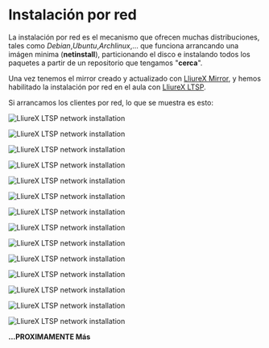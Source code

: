 Instalación por red
===================

La instalación por red es el mecanismo que ofrecen muchas distribuciones, tales como *Debian*,*Ubuntu*,*Archlinux*,... que funciona arrancando una imágen minima (**netinstall**), particionando el disco e instalando todos los paquetes a partir de un repositorio que tengamos "**cerca**".

Una vez tenemos el mirror creado y actualizado con [LliureX Mirror](https://github.com/aberlanas/lliurex-facil/blob/master/src/lliurex-mirror/lliurex-mirror.md), y hemos habilitado la instalación por red en el aula con [LliureX LTSP](https://github.com/aberlanas/lliurex-facil/blob/master/src/lliurex-ltsp/lliurex-ltsp.md). 

Si arrancamos los clientes por red, lo que se muestra es esto:

![LliureX LTSP network installation][lliurex-ltsp-network-install-2]

![LliureX LTSP network installation][lliurex-ltsp-network-install-3]

![LliureX LTSP network installation][lliurex-ltsp-network-install-4]

![LliureX LTSP network installation][lliurex-ltsp-network-install-5]

![LliureX LTSP network installation][lliurex-ltsp-network-install-6]

![LliureX LTSP network installation][lliurex-ltsp-network-install-7]

![LliureX LTSP network installation][lliurex-ltsp-network-install-8]

![LliureX LTSP network installation][lliurex-ltsp-network-install-9]

![LliureX LTSP network installation][lliurex-ltsp-network-install-10]

![LliureX LTSP network installation][lliurex-ltsp-network-install-11]

![LliureX LTSP network installation][lliurex-ltsp-network-install-12]

![LliureX LTSP network installation][lliurex-ltsp-network-install-13]

![LliureX LTSP network installation][lliurex-ltsp-network-install-14]

![LliureX LTSP network installation][lliurex-ltsp-network-install-15]


**...PROXIMAMENTE Más**


<!-- imagenes -->

[lliurex-ltsp-network-install-client-boot]: https://raw.github.com/aberlanas/lliurex-facil/master/imgs/lliurex-ltsp/lliurex_ltsp_network_install_client_boot.png "LliureX LTSP network installation"
[lliurex-ltsp-network-install-client-boot-choose]: https://raw.github.com/aberlanas/lliurex-facil/master/imgs/lliurex-ltsp/lliurex_ltsp_network_install_client_boot_choose.png "LliureX LTSP network installation"
[lliurex-ltsp-network-install-2]: https://raw.github.com/aberlanas/lliurex-facil/master/imgs/network-install/LliureXClient2.png "LliureX LTSP network installation"
[lliurex-ltsp-network-install-3]: https://raw.github.com/aberlanas/lliurex-facil/master/imgs/network-install/LliureXClient3.png "LliureX LTSP network installation"
[lliurex-ltsp-network-install-4]: https://raw.github.com/aberlanas/lliurex-facil/master/imgs/network-install/LliureXClient4.png "LliureX LTSP network installation"
[lliurex-ltsp-network-install-5]: https://raw.github.com/aberlanas/lliurex-facil/master/imgs/network-install/LliureXClient5.png "LliureX LTSP network installation"
[lliurex-ltsp-network-install-6]: https://raw.github.com/aberlanas/lliurex-facil/master/imgs/network-install/LliureXClient6.png "LliureX LTSP network installation"
[lliurex-ltsp-network-install-7]: https://raw.github.com/aberlanas/lliurex-facil/master/imgs/network-install/LliureXClient7.png "LliureX LTSP network installation"
[lliurex-ltsp-network-install-8]: https://raw.github.com/aberlanas/lliurex-facil/master/imgs/network-install/LliureXClient8.png "LliureX LTSP network installation"
[lliurex-ltsp-network-install-9]: https://raw.github.com/aberlanas/lliurex-facil/master/imgs/network-install/LliureXClient9.png "LliureX LTSP network installation"
[lliurex-ltsp-network-install-10]: https://raw.github.com/aberlanas/lliurex-facil/master/imgs/network-install/LliureXClient10.png "LliureX LTSP network installation"
[lliurex-ltsp-network-install-11]: https://raw.github.com/aberlanas/lliurex-facil/master/imgs/network-install/LliureXClient11.png "LliureX LTSP network installation"
[lliurex-ltsp-network-install-12]: https://raw.github.com/aberlanas/lliurex-facil/master/imgs/network-install/LliureXClient12.png "LliureX LTSP network installation"
[lliurex-ltsp-network-install-13]: https://raw.github.com/aberlanas/lliurex-facil/master/imgs/network-install/LliureXClient13.png "LliureX LTSP network installation"
[lliurex-ltsp-network-install-14]: https://raw.github.com/aberlanas/lliurex-facil/master/imgs/network-install/LliureXClient14.png "LliureX LTSP network installation"
[lliurex-ltsp-network-install-15]: https://raw.github.com/aberlanas/lliurex-facil/master/imgs/network-install/LliureXClient15.png "LliureX LTSP network installation"